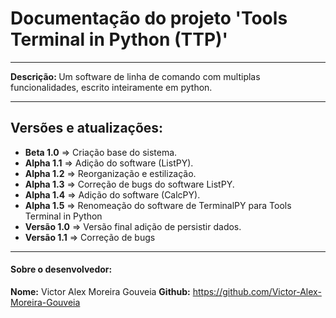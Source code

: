 # Documentação do projeto 'Tools Terminal in Python (TTP)'

<hr>

<strong>Descrição: </strong> Um software de linha de comando com multiplas funcionalidades, escrito inteiramente em python.


<hr>

## Versões e atualizações:
- **Beta 1.0** => Criação base do sistema.
- **Alpha 1.1** => Adição do software (ListPY).
- **Alpha 1.2** => Reorganização e estilização.
- **Alpha 1.3** => Correção de bugs do software ListPY.
- **Alpha 1.4** => Adição do software (CalcPY).
- **Alpha 1.5** => Renomeação do software de TerminalPY para Tools Terminal in Python
- **Versão 1.0** => Versão final adição de persistir dados.
- **Versão 1.1** => Correção de bugs

<hr>

#### Sobre o desenvolvedor:
**Nome:** Victor Alex Moreira Gouveia
**Github:** https://github.com/Victor-Alex-Moreira-Gouveia